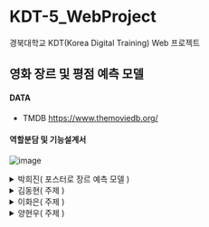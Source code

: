 # KDT-5_WebProject
경북대학교 KDT(Korea Digital Training) Web 프로젝트

## 영화 장르 및 평점 예측 모델

  
#### DATA
- TMDB
https://www.themoviedb.org/
  
#### 역할분담 및 기능설계서

![image](https://github.com/KDT5-1TEAM/KDT-5_NLPProject/assets/155441547/64e09c2a-66d9-4994-b100-3985fbf78d0a)






<details>
  <summary>
    박희진( 포스터로 장르 예측 모델 )
  </summary>
  
  ## (1) 데이터 생성 , 확인 및 전처리

- tmdb 웹사이트에서 크롤링
    - 웹사이트가 동적 웹사이트여서 무한 스크롤 하면서 웹 크롤링 해야 했음. 끝 페이지에 도달했을 때, 계속 페이지가 닫겨서 결국 끝까지 스크롤하고 각 영화 정보 링크를 수집해서 파일 생성
    - movie_path.csv
- 포스터 이미지 링크, 제목, 장르, 러닝타임, 회원점수, 줄거리, 제작비,  수익, 감독 데이터 크롤링
    - 셀레늄 이용
    - try구문 이용하여 값이 없는 경우 None값이 입력되게 설정
    - 장르는 여러 개인 경우가 있어서 모든 장르 요소 크롤링 후 리스트 안에 담은 후 저장
    - 데이터프레임으로 저장 후 csv 파일로 변환
        - movie_data.csv
        - 약 10000개의 영화 데이터
- pd.read_csv로 movie_data.csv 불러오기
- 필요한 데이터는 포스터 이미지 링크와 장르기 때문에 포스터 이미지 링크와 장르가 None값인 행 삭제
- 데이터프레임에서 이미지 URL과 장르를 추출
    - 장르를 set안에 담아 장르 종류 확인
- *Animation > Horror > SF > Romance > Action > Comedy&Drama* 를 우선순위로 두고 여러 장르를 가진 영화를 하나의 장르로 함축
    - 포스터에서 특징이 강할 것 같은 장르 순으로 임의로 지정
- 포스터 URL과 장르 각 시리즈 concat을 통해 결합
- 유니크한 장르를 확인하고 각 라벨의 분포를 시각화

![image](https://github.com/KDT5-Web-3team/KDT-5_WebProject/assets/155441547/09d7111b-ffed-42a1-90d8-7a1aba21651a)


- 다중 분류로 클래스를 나누니 각 클래스에 대한 데이터가 적음을 확인
    - 이미지 데이터 증강
        - 포스터 이미지의 분위기를 가장 해치지 않는 rotation 선택
        - 최대한 클래스별 비율을 맞춰가며 따로 데이터 증강
- 가장 많은 데이터를 가지는 Horror가 제일 적은 데이터를 가지는 SF에 비해 3배에 달하는 데이터를 보유
    - 데이터 불균형이 심함을 알 수  있음
    - 따라서 위의 우선 순위에서 Horror보다 SF를 우선으로 하고 새로 이미지 데이터 수집
- 데이터 증강 후 데이터 분포 확인

![image](https://github.com/KDT5-Web-3team/KDT-5_WebProject/assets/155441547/4749da5b-eb78-4c0d-bc22-e3d41bee7278)


- 채널이 1인 흑백 포스터도 존재해서 이미지 URL 정도로 이미지를 열어 파일에 저장할 때 if문을 걸어 채널이 3인 경우에만 이미지와 라벨을 리스트안에 같이 저장
    - 폴더명은 라벨명, 폴더 내에는 이미지 데이터
    - 각 이미지 사이즈 ( 300, 450 )
- transforms을 통해 간단히 이미지 데이터 전처리
    - resize와 텐서화
    - resize((300, 300)) → resize((32, 32)) : 성능향상
        - 포스터 이미지를 세심하게 학습하기보다 전체적인 포스터 이미지의 분위기를 학습하게 했던 것이 성능향상의 요인으로 추청
- 이 후에 trianset과 valset을 만든 후 trainset 이미지의 RGB 채널의 평균과 표준편차를 구해 모든 데이터 셋 내의 이미지에 대해 정규화 진행
- 라벨 인코딩 적용

## (2) 데이터셋 준비

- 데이터셋 클래스 내에 텐서화 기능만 추가
- 라벨의 비율을 균형적으로 맞춰 학습시켜주기 위해 sklearn의 train_test_split 사용
    - stratify 매개변수를 이용하여 라벨 당 균형적으로 데이터가 데이터셋에 들어갈 수 있도록 함
    - 학습용 데이터와 검증용 데이터는 8 : 2로 분리

## (3) 데이터 로더 생성

- 클래스 별 비율을 계산하고 샘플러를 이용해 데이터 로더 구현
- 최종 모델의 배치 사이즈는 256으로 지정
    - 32, 64, 128, , 256, 512 시도

## (4) 여러 모델 클래스

- CNN()
    - 배치정규화 층
    - 가중치 초기화 층
    - 합성곱층 2층 + 풀링층 2층
    - 이미지 사이즈 : (300, 300)
- CNN32()
    - 이미지 사이즈 : (32, 32)
- DeepCNN32()
    - 더 깊은 학습신경망 구축
    - 합성곱층 4개 + 풀링층 3개
- CNN64()
    - 이미지 사이즈 : (64, 64)

## (5) 학습준비 - 학습함수, 평가함수

- 에포크는 100으로 지정
    - 학습 함수에 스케쥴러를 이용해 조기 종료 기능 구현
    - Valid Loss가 10번 이상 개선이 안되면 조기 종료
- 다중 분류 모델이기 때문에 CrossEntropyLoss 손실함수 이용
- 옵티마이저는 Adam 이용
    - 러닝메이트는 0.001로 지정

## (6) 최종 CNN 모델 평가

![image](https://github.com/KDT5-Web-3team/KDT-5_WebProject/assets/155441547/41d10e33-4050-42f2-a95b-7c83e49fc6aa)


- 처음에 정의했던 CNN 모델은 성능이 0.22로 매우 낮았음
    - 성능을 올리기 위해 다양한 방법을 시도
    - 성능을 올리기 위해 조절했던 요소
        - 배치사이즈 조정
        - 데이터 증강
            - 로테이션 이용
        - 균형적인 데이터 구축
            - 균형적이게 증강
            - trian_test_split 이용
            - 데이터 로더에서 샘플러 사용
        - 이미지 크기
            - (300, 300)
            - (32, 32)
            - (64 64)
            - (128, 128)
            - (256, 256)
        - 학습률
            - 0.001
            - 0.0001
        - 모델 복잡도
            - 합성곱층 추가
- 모델 정보
    - Batch size = 256
    - img size (32, 32)
    - lr = 0.001
    - CNN32() 모델 사용
    
    > Train Loss : 1.0291
    Train F1 Score : 0.57
    > 
    
    > Valid Loss : 1.1896
    Valid F1 Score : 0.51
    > 

> 성능 향상 : 0.22 → 0.51
> 

## (7) 예측

- 이미지를 받아서 저장한 후, 데이터 전처리할 때와 같이, 크기조정과 텐서화, RGB정규화 진행

## (8) 웹 구축

- cgi 사용
- model.css와 main.css를 공통적으로 적용
    - 모델 사용하는 html에 model.css, index.html에 mian.css 적용
- 한 웹페이지 안에 아이프레임을 생성하여 조원 버튼을 누를 때마다 조원 모델 페이지가 뜨게 설정
    - 각자 모델 페이지 안에서 예측 진행

## (9) 느낀 점

- 장르는 보통 국한되지 않음. 다중 레이블 분류 모델을 만들었다면 더욱 성능이 좋았을 것.

## (9) 피드백 : 모두에게

- 주제에 대한 타당성을 생각해라. 주제에 데이터가 적합한지 왜 주제를 그것으로 잡았는지 어떤 인사이트를 도출하기 위함인지에 대해 고민해봐라. 논문도 찾아보고 기술에 대한 고민도 해볼 것. 새로운 기술에 대해 지금 당장 이해가 되지 않아도 사용하면서 공부해라. 찾아보는 것도 능력이고, 새로운 기술을 이용하는 것도 능력, 새로운 기술을 빨리 익히는 것도 능력이다.
</details>
  
<details>
  <summary>
    김동현( 주제 )
  </summary>
  
</details>
  
<details>
  <summary>
    이화은( 주제 )
  </summary>
</details>


<details>
  <summary>
    양현우( 주제 )
  </summary>
</details>
